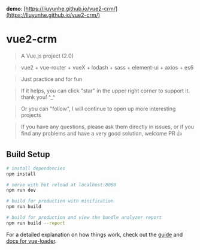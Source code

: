 **demo**: [https://liuyunhe.github.io/vue2-crm/](https://liuyunhe.github.io/vue2-crm/)

# vue2-crm

> A Vue.js project (2.0)

> vue2 + vue-router + vueX + lodash + sass + element-ui + axios + es6

> Just practice and for fun

> If it helps, you can click "star" in the upper right corner to support it. thank you! ^_^

> Or you can "follow", I will continue to open up more interesting projects

>If you have any questions, please ask them directly in issues, or if you find any problems and have a very good solution, welcome PR 👍

## Build Setup

``` bash
# install dependencies
npm install

# serve with hot reload at localhost:8080
npm run dev

# build for production with minification
npm run build

# build for production and view the bundle analyzer report
npm run build --report
```

For a detailed explanation on how things work, check out the [guide](http://vuejs-templates.github.io/webpack/) and [docs for vue-loader](http://vuejs.github.io/vue-loader).
